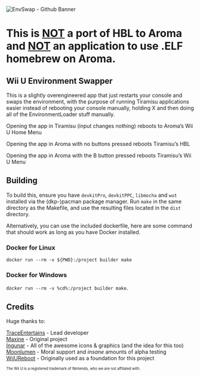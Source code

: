 ![EnvSwap - Github Banner](https://github.com/bigmaxine/EnvSwap/assets/73800394/b63358b4-6e4d-4f35-a170-60b95dd52f21)
# This is <ins>NOT</ins> a port of HBL to Aroma and <ins>NOT</ins> an application to use .ELF homebrew on Aroma.

## Wii U Environment Swapper

This is a slightly overengineered app that just restarts your console and swaps the environment, with the purpose of running Tiramisu applications easier instead of rebooting your console manually, holding X and then doing all of the EnvironmentLoader stuff manually.<br>

Opening the app in Tiramisu (input changes nothing) reboots to Aroma’s Wii U Home Menu<br>

Opening the app in Aroma with no buttons pressed reboots Tiramisu’s HBL<br>

Opening the app in Aroma with the B button pressed reboots Tiramisu’s Wii U Menu<br>

## Building

To build this, ensure you have `devkitPro`, `devkitPPC`, `libmocha` and `wut` installed via the (dkp-)pacman package manager. Run `make` in the same directory as the Makefile, and use the resulting files located in the `dist` directory.

Alternatively, you can use the included dockerfile, here are some command that should work as long as you have Docker installed.
### Docker for Linux
`docker run --rm -v ${PWD}:/project builder make`

### Docker for Windows
`docker run --rm -v %cd%:/project builder make`.

## Credits
Huge thanks to:

[TraceEntertains](https://github.com/TraceEntertains) - Lead developer<br>
[Maxine](https://github.com/bigmaxine) - Original project<br>
[Ingunar](https://github.com/Ingunar) - All of the awesome icons & graphics (and the idea for this too)<br>
[Moonlumen](https://github.com/Moonlumen) - Moral support and *insane* amounts of alpha testing<br>
[WiiUReboot](https://github.com/Fangal-Airbag/) - Originally used as a foundation for this project<br>

<sup><sub>The Wii U is a registered trademark of Nintendo, who we are not affilated with.</sub></sup>
